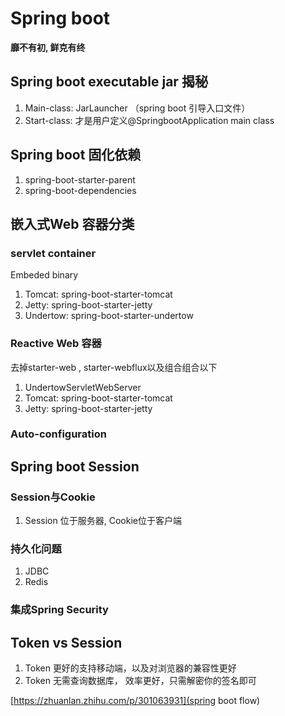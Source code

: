# Spring boot
**靡不有初, 鲜克有终**



## Spring boot executable jar 揭秘

1. Main-class: JarLauncher （spring boot 引导入口文件）
2. Start-class: 才是用户定义@SpringbootApplication main class

## Spring boot 固化依赖
1. spring-boot-starter-parent
2. spring-boot-dependencies

## 嵌入式Web 容器分类

### servlet container
Embeded binary

1. Tomcat: spring-boot-starter-tomcat
2. Jetty: spring-boot-starter-jetty
3. Undertow: spring-boot-starter-undertow

###  Reactive Web 容器
去掉starter-web , starter-webflux以及组合组合以下
1. UndertowServletWebServer
2. Tomcat: spring-boot-starter-tomcat
3. Jetty: spring-boot-starter-jetty

### Auto-configuration

## Spring boot Session


### Session与Cookie
1. Session 位于服务器, Cookie位于客户端
   
### 持久化问题
   1. JDBC
   2. Redis
### 集成Spring Security
   
## Token vs Session
1. Token 更好的支持移动端，以及对浏览器的兼容性更好
2. Token 无需查询数据库， 效率更好，只需解密你的签名即可


[https://zhuanlan.zhihu.com/p/301063931](spring boot flow)